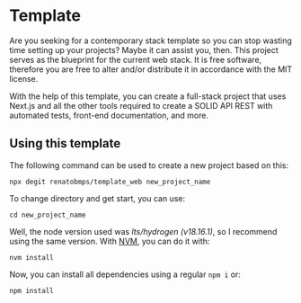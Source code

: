 # Template

Are you seeking for a contemporary stack template so you can stop wasting time setting up your projects? Maybe it can assist you, then. This project serves as the blueprint for the current web stack. It is free software, therefore you are free to alter and/or distribute it in accordance with the MIT license.

With the help of this template, you can create a full-stack project that uses Next.js and all the other tools required to create a SOLID API REST with automated tests, front-end documentation, and more.

## Using this template

The following command can be used to create a new project based on this:

```
npx degit renatobmps/template_web new_project_name
```

To change directory and get start, you can use:

```
cd new_project_name
```

Well, the node version used was *lts/hydrogen (v18.16.1)*, so I recommend using the same version. With [NVM](https://github.com/nvm-sh/nvm), you can do it with:

```
nvm install
```

Now, you can install all dependencies using a regular ```npm i``` or:
```
npm install
```